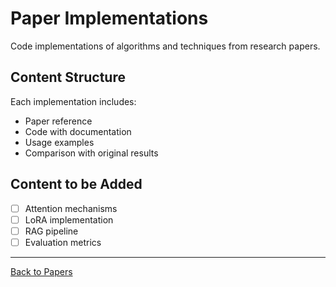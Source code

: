 # Paper Implementations

Code implementations of algorithms and techniques from research papers.

## Content Structure

Each implementation includes:
- Paper reference
- Code with documentation
- Usage examples
- Comparison with original results

## Content to be Added

- [ ] Attention mechanisms
- [ ] LoRA implementation
- [ ] RAG pipeline
- [ ] Evaluation metrics

---

[Back to Papers](../README.md)
